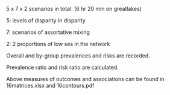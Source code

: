 5 x 7 x 2 scenarios in total. (6 hr 20 min on greatlakes)

5: levels of disparity in disparity

7: scenarios of assortative mixing

2: 2 proportions of low ses in the network

Overall and by-group prevalences and risks are recorded.

Prevalence ratio and risk ratio are calculated.

Above measures of outcomes and associations can be found in 16matrices.xlsx and 16contours.pdf
